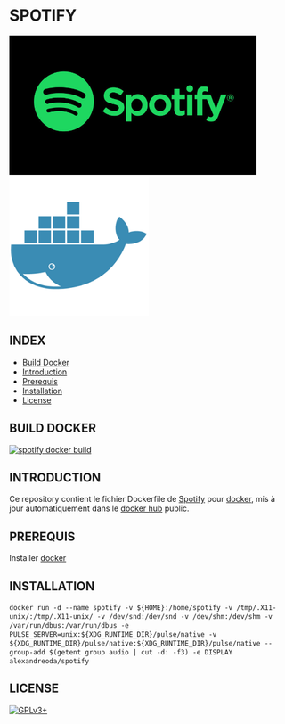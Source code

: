 # SPOTIFY

![spotify](https://raw.githubusercontent.com/oda-alexandre/spotify/master/img/logo-spotify.png) ![docker](https://raw.githubusercontent.com/oda-alexandre/spotify/master/img/logo-docker.png)


## INDEX

- [Build Docker](#BUILD)
- [Introduction](#INTRODUCTION)
- [Prerequis](#PREREQUIS)
- [Installation](#INSTALLATION)
- [License](#LICENSE)


## BUILD DOCKER

[![spotify docker build](https://img.shields.io/docker/build/alexandreoda/spotify.svg)](https://hub.docker.com/r/alexandreoda/spotify)


## INTRODUCTION

Ce repository contient le fichier Dockerfile de [Spotify](https://www.spotify.com/fr/) pour [docker](https://www.docker.com), mis à jour automatiquement dans le [docker hub](https://hub.docker.com/r/alexandreoda/spotify/) public.


## PREREQUIS

Installer [docker](https://www.docker.com)


## INSTALLATION

```
docker run -d --name spotify -v ${HOME}:/home/spotify -v /tmp/.X11-unix/:/tmp/.X11-unix/ -v /dev/snd:/dev/snd -v /dev/shm:/dev/shm -v /var/run/dbus:/var/run/dbus -e PULSE_SERVER=unix:${XDG_RUNTIME_DIR}/pulse/native -v ${XDG_RUNTIME_DIR}/pulse/native:${XDG_RUNTIME_DIR}/pulse/native --group-add $(getent group audio | cut -d: -f3) -e DISPLAY alexandreoda/spotify
```


## LICENSE

[![GPLv3+](http://gplv3.fsf.org/gplv3-127x51.png)](https://github.com/oda-alexandre/spotify/blob/master/LICENSE)
